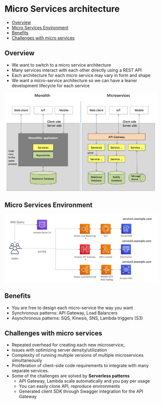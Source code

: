 # Micro Services architecture
- [Overview](#verview)
- [Micro Services Environment](#micro-services-environment)
- [Benefits](#benefits)
- [Challenges with micro services](#challenges-with-micro-services)
## Overview
- We want to switch to a micro service architecture
- Many services interact with each other directly using a REST API
- Each architecture for each micro service may vary in form and shape
- We want a micro-service architecture so we can have a leaner development lifecycle for each service
<img src="images/microservice.png">

## Micro Services Environment
<img src="images/1.png">

## Benefits
- You are free to design each micro-service the way you want
- Synchronous patterns: API Gateway, Load Balancers
- Asynchronous patterns: SQS, Kinesis, SNS, Lambda triggers (S3)

## Challenges with micro services
- Repeated overhead for creating each new microservice,
- Issues with optimizing server density/utilization
- Complexity of running multiple versions of multiple microservices simultaneously
- Proliferation of client-side code requirements to integrate with many separate services.
- Some of the challenges are solved by **Serverless patterns**
  - API Gateway, Lambda scale automatically and you pay per usage
  - You can easily clone API, reproduce environments
  - Generated client SDK through Swagger integration for the API Gateway

